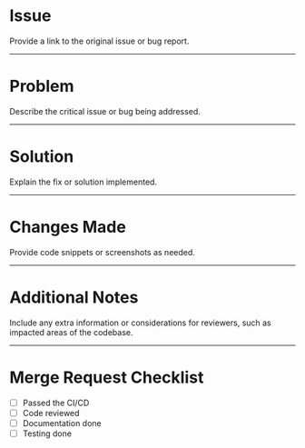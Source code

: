 # Issue

Provide a link to the original issue or bug report.

---

# Problem

Describe the critical issue or bug being addressed.

---

# Solution

Explain the fix or solution implemented.

---

# Changes Made

Provide code snippets or screenshots as needed.

---

# Additional Notes

Include any extra information or considerations for reviewers, such as impacted areas of the codebase.

---

# Merge Request Checklist

- [ ] Passed the CI/CD
- [ ] Code reviewed
- [ ] Documentation done
- [ ] Testing done